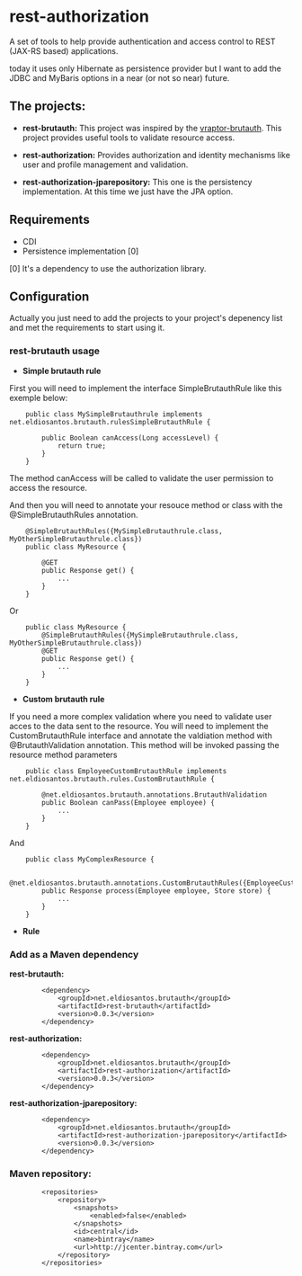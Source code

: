 # rest-authorization #

A set of tools to help provide authentication and access control
to REST (JAX-RS based) applications.

today it uses only Hibernate as persistence provider but I want 
to add the JDBC and MyBaris options in a near (or not so near) future.

## The projects: ##

* **rest-brutauth:**
This project was inspired by the 
[vraptor-brutauth](https://github.com/caelum/vraptor-brutauth).
This project provides useful tools to validate resource access.

* **rest-authorization:**
Provides authorization and identity mechanisms like user and
 profile management and validation.

* **rest-authorization-jparepository:**
This one is the persistency implementation. At this time we just have 
the JPA option.

## Requirements ##
* CDI
* Persistence implementation [0]

[0] It's a dependency to use the authorization library.


## Configuration ##

Actually you just need to add the projects to your project's depenency
list and met the requirements to start using it.

### rest-brutauth usage ###

* **Simple brutauth rule**

First you will need to implement the interface SimpleBrutauthRule
like this exemple below:

        public class MySimpleBrutauthrule implements net.eldiosantos.brutauth.rulesSimpleBrutauthRule {

            public Boolean canAccess(Long accessLevel) {
                return true;
            }
        }

The method canAccess will be called to validate the user permission to access 
the resource.

And then you will need to annotate your resouce method or class with the @SimpleBrutauthRules annotation.

        @SimpleBrutauthRules({MySimpleBrutauthrule.class, MyOtherSimpleBrutauthrule.class})
        public class MyResource {

            @GET
            public Response get() {
                ...
            }
        }

Or

        public class MyResource {
            @SimpleBrutauthRules({MySimpleBrutauthrule.class, MyOtherSimpleBrutauthrule.class})
            @GET
            public Response get() {
                ...
            }
        }


* **Custom brutauth rule**

If you need a more complex validation where you need to validate user acces to the data sent to the resource.
You will need to implement the CustomBrutauthRule interface and annotate the valdiation method with 
@BrutauthValidation annotation. This method will be invoked passing the resource method parameters

        public class EmployeeCustomBrutauthRule implements net.eldiosantos.brutauth.rules.CustomBrutauthRule {

            @net.eldiosantos.brutauth.annotations.BrutauthValidation
            public Boolean canPass(Employee employee) {
                ...
            }
        }

And

        public class MyComplexResource {
            
            @net.eldiosantos.brutauth.annotations.CustomBrutauthRules({EmployeeCustomBrutauthRule.class})
            public Response process(Employee employee, Store store) {
                ...
            }
        }

* **Rule**


### Add as a Maven dependency ###

**rest-brutauth:**

        	<dependency>
                <groupId>net.eldiosantos.brutauth</groupId>
                <artifactId>rest-brutauth</artifactId>
                <version>0.0.3</version>
        	</dependency>

**rest-authorization:**

        	<dependency>
                <groupId>net.eldiosantos.brutauth</groupId>
                <artifactId>rest-authorization</artifactId>
                <version>0.0.3</version>
        	</dependency>

**rest-authorization-jparepository:**

        	<dependency>
                <groupId>net.eldiosantos.brutauth</groupId>
                <artifactId>rest-authorization-jparepository</artifactId>
                <version>0.0.3</version>
        	</dependency>


### Maven repository: ###

            <repositories>
                <repository>
                    <snapshots>
                        <enabled>false</enabled>
                    </snapshots>
                    <id>central</id>
                    <name>bintray</name>
                    <url>http://jcenter.bintray.com</url>
                </repository>
            </repositories>


